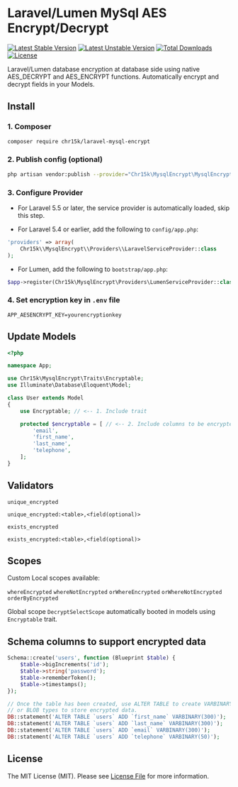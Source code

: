 # Laravel/Lumen MySql AES Encrypt/Decrypt

[![Latest Stable Version](https://poser.pugx.org/chr15k/laravel-mysql-encrypt/v)](//packagist.org/packages/chr15k/laravel-mysql-encrypt) [![Latest Unstable Version](https://poser.pugx.org/chr15k/laravel-mysql-encrypt/v/unstable)](//packagist.org/packages/chr15k/laravel-mysql-encrypt) [![Total Downloads](https://poser.pugx.org/chr15k/laravel-mysql-encrypt/downloads)](//packagist.org/packages/chr15k/laravel-mysql-encrypt) [![License](https://poser.pugx.org/chr15k/laravel-mysql-encrypt/license)](//packagist.org/packages/chr15k/laravel-mysql-encrypt)

Laravel/Lumen database encryption at database side using native AES_DECRYPT and AES_ENCRYPT functions.
Automatically encrypt and decrypt fields in your Models.

## Install
### 1. Composer
```bash
composer require chr15k/laravel-mysql-encrypt
```

### 2. Publish config (optional)
```bash
php artisan vendor:publish --provider="Chr15k\MysqlEncrypt\MysqlEncryptServiceProvider"
```

### 3. Configure Provider
- For Laravel 5.5 or later, the service provider is automatically loaded, skip this step.

- For Laravel 5.4 or earlier, add the following to `config/app.php`:
```php
'providers' => array(
    Chr15k\\MysqlEncrypt\\Providers\\LaravelServiceProvider::class
);
```

- For Lumen, add the following to `bootstrap/app.php`:
```php
$app->register(Chr15k\MysqlEncrypt\Providers\LumenServiceProvider::class);
```

### 4. Set encryption key in `.env` file
```
APP_AESENCRYPT_KEY=yourencryptionkey
```

## Update Models
```php
<?php

namespace App;

use Chr15k\MysqlEncrypt\Traits\Encryptable;
use Illuminate\Database\Eloquent\Model;

class User extends Model
{
    use Encryptable; // <-- 1. Include trait

    protected $encryptable = [ // <-- 2. Include columns to be encrypted
        'email',
        'first_name',
        'last_name',
        'telephone',
    ];
}
```

## Validators
`unique_encrypted`
```
unique_encrypted:<table>,<field(optional)>
```

`exists_encrypted`
```
exists_encrypted:<table>,<field(optional)>
```

## Scopes
Custom Local scopes available:

`whereEncrypted`
`whereNotEncrypted`
`orWhereEncrypted`
`orWhereNotEncrypted`
`orderByEncrypted`

Global scope `DecryptSelectScope` automatically booted in models using `Encryptable` trait.

## Schema columns to support encrypted data
```php
Schema::create('users', function (Blueprint $table) {
    $table->bigIncrements('id');
    $table->string('password');
    $table->rememberToken();
    $table->timestamps();
});

// Once the table has been created, use ALTER TABLE to create VARBINARY
// or BLOB types to store encrypted data.
DB::statement('ALTER TABLE `users` ADD `first_name` VARBINARY(300)');
DB::statement('ALTER TABLE `users` ADD `last_name` VARBINARY(300)');
DB::statement('ALTER TABLE `users` ADD `email` VARBINARY(300)');
DB::statement('ALTER TABLE `users` ADD `telephone` VARBINARY(50)');
```

## License
The MIT License (MIT). Please see [License File](https://github.com/chr15k/laravel-mysql-encrypt/blob/master/LICENSE) for more information.
